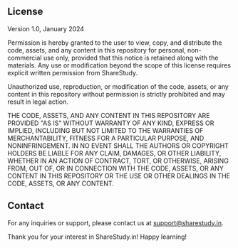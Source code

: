## License
Version 1.0, January 2024

Permission is hereby granted to the user to view, copy, and distribute the code, assets, and any content in this repository for personal, non-commercial use only, provided that this notice is retained along with the materials. Any use or modification beyond the scope of this license requires explicit written permission from ShareStudy.

Unauthorized use, reproduction, or modification of the code, assets, or any content in this repository without permission is strictly prohibited and may result in legal action.

THE CODE, ASSETS, AND ANY CONTENT IN THIS REPOSITORY ARE PROVIDED "AS IS" WITHOUT WARRANTY OF ANY KIND, EXPRESS OR IMPLIED, INCLUDING BUT NOT LIMITED TO THE WARRANTIES OF MERCHANTABILITY, FITNESS FOR A PARTICULAR PURPOSE, AND NONINFRINGEMENT. IN NO EVENT SHALL THE AUTHORS OR COPYRIGHT HOLDERS BE LIABLE FOR ANY CLAIM, DAMAGES, OR OTHER LIABILITY, WHETHER IN AN ACTION OF CONTRACT, TORT, OR OTHERWISE, ARISING FROM, OUT OF, OR IN CONNECTION WITH THE CODE, ASSETS, OR ANY CONTENT IN THIS REPOSITORY OR THE USE OR OTHER DEALINGS IN THE CODE, ASSETS, OR ANY CONTENT.


## Contact
For any inquiries or support, please contact us at support@sharestudy.in.

Thank you for your interest in ShareStudy.in! Happy learning!
